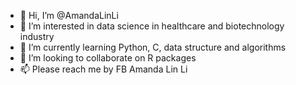 - 👋 Hi, I’m @AmandaLinLi
- 👀 I’m interested in data science in healthcare and biotechnology industry 
- 🌱 I’m currently learning Python, C, data structure and algorithms 
- 💞️ I’m looking to collaborate on R packages
- 📫 Please reach me by FB Amanda Lin Li

<!---
AmandaLinLi/AmandaLinLi is a ✨ special ✨ repository because its `README.md` (this file) appears on your GitHub profile.
You can click the Preview link to take a look at your changes.
--->
